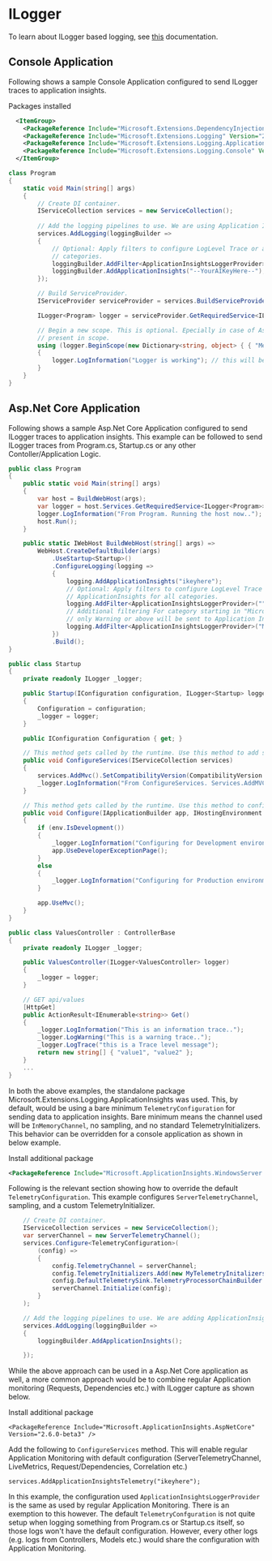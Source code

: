 # ILogger
To learn about ILogger based logging, see [this](https://docs.microsoft.com/en-us/aspnet/core/fundamentals/logging) documentation.

## Console Application

Following shows a sample Console Application configured to send ILogger traces to application insights.

Packages installed
```xml
  <ItemGroup>
    <PackageReference Include="Microsoft.Extensions.DependencyInjection" Version="2.1.0" />
    <PackageReference Include="Microsoft.Extensions.Logging" Version="2.1.0" />
    <PackageReference Include="Microsoft.Extensions.Logging.ApplicationInsights" Version="2.9.0-beta3" />
    <PackageReference Include="Microsoft.Extensions.Logging.Console" Version="2.1.0" />
  </ItemGroup>
```

```csharp
class Program
{
    static void Main(string[] args)
    {
        // Create DI container.
        IServiceCollection services = new ServiceCollection();
            
        // Add the logging pipelines to use. We are using Application Insights only here.
        services.AddLogging(loggingBuilder =>
        {
			// Optional: Apply filters to configure LogLevel Trace or above is sent to ApplicationInsights for all
			// categories.
			loggingBuilder.AddFilter<ApplicationInsightsLoggerProvider>("", LogLevel.Trace);
            loggingBuilder.AddApplicationInsights("--YourAIKeyHere--");                
        });

        // Build ServiceProvider.
        IServiceProvider serviceProvider = services.BuildServiceProvider();

        ILogger<Program> logger = serviceProvider.GetRequiredService<ILogger<Program>>();

        // Begin a new scope. This is optional. Epecially in case of AspNetCore request info is already
        // present in scope.
        using (logger.BeginScope(new Dictionary<string, object> { { "Method", nameof(Main) } }))
        {
            logger.LogInformation("Logger is working"); // this will be captured by Application Insights.
        }
    }
}
```

## Asp.Net Core Application

Following shows a sample Asp.Net Core Application configured to send ILogger traces to application insights. This example can be
followed to send ILogger traces from Program.cs, Startup.cs or any other Contoller/Application Logic.

```csharp
public class Program
{
    public static void Main(string[] args)
    {
        var host = BuildWebHost(args);
        var logger = host.Services.GetRequiredService<ILogger<Program>>();
        logger.LogInformation("From Program. Running the host now.."); // This will be picked up up by AI
        host.Run();
    }

    public static IWebHost BuildWebHost(string[] args) =>
        WebHost.CreateDefaultBuilder(args)
            .UseStartup<Startup>()                
            .ConfigureLogging(logging =>
            {                
                logging.AddApplicationInsights("ikeyhere");
				// Optional: Apply filters to configure LogLevel Trace or above is sent to
				// ApplicationInsights for all categories.
				logging.AddFilter<ApplicationInsightsLoggerProvider>("", LogLevel.Trace);
				// Additional filtering For category starting in "Microsoft",
				// only Warning or above will be sent to Application Insights.
                logging.AddFilter<ApplicationInsightsLoggerProvider>("Microsoft", LogLevel.Warning);
            })
            .Build();
}
```

```csharp
public class Startup
{
    private readonly ILogger _logger;

    public Startup(IConfiguration configuration, ILogger<Startup> logger)
    {
        Configuration = configuration;
        _logger = logger;
    }

    public IConfiguration Configuration { get; }

    // This method gets called by the runtime. Use this method to add services to the container.
    public void ConfigureServices(IServiceCollection services)
    {
        services.AddMvc().SetCompatibilityVersion(CompatibilityVersion.Version_2_1);                         
        _logger.LogInformation("From ConfigureServices. Services.AddMVC invoked"); // This will be picked up up by AI
    }

    // This method gets called by the runtime. Use this method to configure the HTTP request pipeline.
    public void Configure(IApplicationBuilder app, IHostingEnvironment env)
    {
        if (env.IsDevelopment())
        {
            _logger.LogInformation("Configuring for Development environment");
            app.UseDeveloperExceptionPage();
        }
        else
        {
            _logger.LogInformation("Configuring for Production environment");
        }

        app.UseMvc();
    }
}
```

```csharp
public class ValuesController : ControllerBase
{
    private readonly ILogger _logger;

    public ValuesController(ILogger<ValuesController> logger)
    {
        _logger = logger;
    }

    // GET api/values
    [HttpGet]
    public ActionResult<IEnumerable<string>> Get()
    {
        _logger.LogInformation("This is an information trace..");
        _logger.LogWarning("This is a warning trace..");
        _logger.LogTrace("this is a Trace level message");
        return new string[] { "value1", "value2" };
    }
	...
}
```

In both the above examples, the standalone package Microsoft.Extensions.Logging.ApplicationInsights was used. This, by default, would be using a bare minimum `TelemetryConfiguration` for sending data to
application insights. Bare minimum means the channel used will be `InMemoryChannel`, no sampling, and no standard TelemetryInitializers. This behavior can be overridden for a console application
as shown in below example.

Install additional package
```xml
<PackageReference Include="Microsoft.ApplicationInsights.WindowsServer.TelemetryChannel" Version="2.9.0-beta3" />
```

Following is the relevant section showing how to override the default `TelemetryConfiguration`. This example configures `ServerTelemetryChannel`, sampling, 
and a custom TelemetryInitializer.

```csharp
	// Create DI container.
    IServiceCollection services = new ServiceCollection();
    var serverChannel = new ServerTelemetryChannel();
    services.Configure<TelemetryConfiguration>(
        (config) =>
        {                            
            config.TelemetryChannel = serverChannel;
            config.TelemetryInitializers.Add(new MyTelemetryInitalizers());
            config.DefaultTelemetrySink.TelemetryProcessorChainBuilder.UseSampling(5);
            serverChannel.Initialize(config);
        }
    );

    // Add the logging pipelines to use. We are adding ApplicationInsights only.
    services.AddLogging(loggingBuilder =>
    {
        loggingBuilder.AddApplicationInsights();

    });
```

While the above approach can be used in a Asp.Net Core application as well, a more common approach would be to combine regular Application monitoring (Requests, Dependencies etc.)
with ILogger capture as shown below.

Install additional package
```
<PackageReference Include="Microsoft.ApplicationInsights.AspNetCore" Version="2.6.0-beta3" />
```

Add the following to `ConfigureServices` method. This will enable regular Application Monitoring with default configuration (ServerTelemetryChannel, LiveMetrics, Request/Dependencies, Correlation etc.)
```
services.AddApplicationInsightsTelemetry("ikeyhere");
```

In this example, the configuration used `ApplicationInsightsLoggerProvider` is the same as used by regular Application Monitoring. There is an exemption to this however. 
The default `TelemetryConfguration` is not quite setup when logging something from Program.cs or Startup.cs itself, so those logs won't have the default configuration. However,
every other logs (e.g. logs from Controllers, Models etc.) would share the configuration with Application Monitoring.